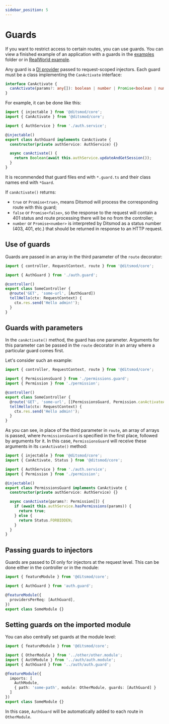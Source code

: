 ```yaml
---
sidebar_position: 5
---
```


# Guards

If you want to restrict access to certain routes, you can use guards. You can view a finished example of an application with a guards in the [examples][1] folder or in [RealWorld example][2].

Any guard is a [DI provider][3] passed to request-scoped injectors. Each guard must be a class implementing the `CanActivate` interface:

```ts
interface CanActivate {
  canActivate(params?: any[]): boolean | number | Promise<boolean | number>;
}
```

For example, it can be done like this:

```ts
import { injectable } from '@ditsmod/core';
import { CanActivate } from '@ditsmod/core';

import { AuthService } from './auth.service';

@injectable()
export class AuthGuard implements CanActivate {
  constructor(private authService: AuthService) {}

  async canActivate() {
    return Boolean(await this.authService.updateAndGetSession());
  }
}
```

It is recommended that guard files end with `*.guard.ts` and their class names end with `*Guard`.

If `canActivate()` returns:

- `true` or `Promise<true>`, means Ditsmod will process the corresponding route with this guard;
- `false` or `Promise<false>`, so the response to the request will contain a 401 status and route processing
there will be no from the controller;
- `number` or `Promise<number>` is interpreted by Ditsmod as a status number (403, 401, etc.) that should be returned in response to an HTTP request.

## Use of guards

Guards are passed in an array in the third parameter of the `route` decorator:

```ts
import { controller, RequestContext, route } from '@ditsmod/core';

import { AuthGuard } from './auth.guard';

@controller()
export class SomeController {
  @route('GET', 'some-url', [AuthGuard])
  tellHello(ctx: RequestContext) {
    ctx.res.send('Hello admin!');
  }
}
```

## Guards with parameters

In the `canActivate()` method, the guard has one parameter. Arguments for this parameter can be passed in the `route` decorator in an array where a particular guard comes first.

Let's consider such an example:

```ts
import { controller, RequestContext, route } from '@ditsmod/core';

import { PermissionsGuard } from './permissions.guard';
import { Permission } from './permission';

@controller()
export class SomeController {
  @route('GET', 'some-url', [[PermissionsGuard, Permission.canActivateAdministration]])
  tellHello(ctx: RequestContext) {
    ctx.res.send('Hello admin!');
  }
}
```

As you can see, in place of the third parameter in `route`, an array of arrays is passed, where `PermissionsGuard` is specified in the first place, followed by arguments for it. In this case, `PermissionsGuard` will receive these arguments in its `canActivate()` method:

```ts
import { injectable } from '@ditsmod/core';
import { CanActivate, Status } from '@ditsmod/core';

import { AuthService } from './auth.service';
import { Permission } from './permission';

@injectable()
export class PermissionsGuard implements CanActivate {
  constructor(private authService: AuthService) {}

  async canActivate(params?: Permission[]) {
    if (await this.authService.hasPermissions(params)) {
      return true;
    } else {
      return Status.FORBIDDEN;
    }
  }
}
```

## Passing guards to injectors

Guards are passed to DI only for injectors at the request level. This can be done either in the controller or in the module:

```ts
import { featureModule } from '@ditsmod/core';

import { AuthGuard } from 'auth.guard';

@featureModule({
  providersPerReq: [AuthGuard],
})
export class SomeModule {}
```

## Setting guards on the imported module

You can also centrally set guards at the module level:

```ts
import { featureModule } from '@ditsmod/core';

import { OtherModule } from '../other/other.module';
import { AuthModule } from '../auth/auth.module';
import { AuthGuard } from '../auth/auth.guard';

@featureModule({
  imports: [
    AuthModule,
    { path: 'some-path', module: OtherModule, guards: [AuthGuard] }
  ]
})
export class SomeModule {}
```

In this case, `AuthGuard` will be automatically added to each route in `OtherModule`.

[1]: https://github.com/ditsmod/ditsmod/tree/main/examples/03-route-guards
[2]: https://github.com/ditsmod/realworld/blob/main/packages/server/src/app/modules/service/auth/bearer.guard.ts
[3]: /components-of-ditsmod-app/dependency-injection#provider
